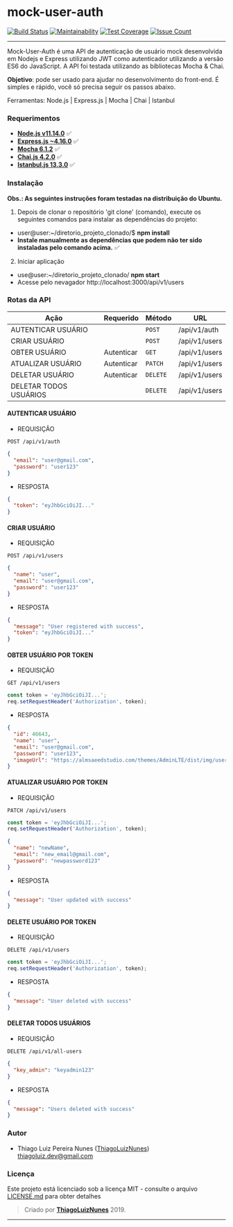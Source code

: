 # mock-user-auth

[![Build Status](https://travis-ci.org/thiagoluiznunes/mock-json-server.svg?branch=master)](https://travis-ci.org/thiagoluiznunes/mock-json-server)
[![Maintainability](https://api.codeclimate.com/v1/badges/b60e5e0c37609f6b21c0/maintainability)](https://codeclimate.com/github/thiagoluiznunes/mock-json-server/maintainability)
[![Test Coverage](https://api.codeclimate.com/v1/badges/b60e5e0c37609f6b21c0/test_coverage)](https://codeclimate.com/github/thiagoluiznunes/mock-json-server/test_coverage)
[![Issue Count](https://codeclimate.com/github/thiagoluiznunes/mock-json-server/badges/issue_count.svg)](https://codeclimate.com/github/thiagoluiznunes/mock-json-server/issues)

---
Mock-User-Auth é uma API de autenticação de usuário mock desenvolvida em Nodejs e Express utilizando JWT como autenticador utilizando a versão ES6 do JavaScript. A API foi testada utilizando as bibliotecas Mocha & Chai.

**Objetivo**: pode ser usado para ajudar no desenvolvimento do front-end. É simples e rápido, você só precisa seguir os passos abaixo.


Ferramentas: Node.js | Express.js | Mocha | Chai | Istanbul

### Requerimentos ###

* **[Node.js v11.14.0](http://nodejs.org/en/)** :white_check_mark:
* **[Express.js ~4.16.0](http://expressjs.com/)** :white_check_mark:
* **[Mocha 6.1.2](https://mochajs.org/)** :white_check_mark:
* **[Chai.js 4.2.0](https://www.chaijs.com/)** :white_check_mark:
* **[Istanbul.js 13.3.0](https://istanbul.js.org/)** :white_check_mark:

### Instalação ###

**Obs.: As seguintes instruções foram testadas na distribuição do Ubuntu.**

1. Depois de clonar o repositório 'git clone' (comando), execute os seguintes comandos para instalar as dependências do projeto:
  - user@user:~/diretorio_projeto_clonado/$ **npm install**
  - **Instale manualmente as dependências que podem não ter sido instaladas pelo comando acima.** :white_check_mark:

2. Iniciar aplicação
  - use@user:~/diretorio_projeto_clonado/ **npm start**
  - Acesse pelo nevagador http://localhost:3000/api/v1/users

### Rotas da API ###
|   Ação                   | Requerido  |  Método  | URL
|   -----------------------|------------|----------|--------------
|   AUTENTICAR USUÁRIO     |            | `POST`   | /api/v1/auth
|   CRIAR USUÁRIO          |            | `POST`   | /api/v1/users
|   OBTER USUÁRIO          | Autenticar | `GET`    | /api/v1/users
|   ATUALIZAR USUÁRIO      | Autenticar | `PATCH`  | /api/v1/users
|   DELETAR USUÁRIO        | Autenticar | `DELETE` | /api/v1/users
|   DELETAR TODOS USUÁRIOS |            | `DELETE` | /api/v1/users

#### AUTENTICAR USUÁRIO ####
* REQUISIÇÃO
```
POST /api/v1/auth
```
```json
{
  "email": "user@gmail.com",
  "password": "user123"
}
```
* RESPOSTA
```json
{
  "token": "eyJhbGciOiJI..."
}
```

#### CRIAR USUÁRIO ####
* REQUISIÇÃO
```
POST /api/v1/users
```
```json
{
  "name": "user",
  "email": "user@gmail.com",
  "password": "user123"
}
```
* RESPOSTA
```json
{
  "message": "User registered with success",
  "token": "eyJhbGciOiJI..."
}
```

#### OBTER USUÁRIO POR TOKEN ####
* REQUISIÇÃO
```
GET /api/v1/users
```
```javascript
const token = 'eyJhbGciOiJI...';
req.setRequestHeader('Authorization', token);
```
* RESPOSTA
```json
{
  "id": 46643,
  "name": "user",
  "email": "user@gmail.com",
  "password": "user123",
  "imageUrl": "https://almsaeedstudio.com/themes/AdminLTE/dist/img/user2-160x160.jpg"
}
```

#### ATUALIZAR USUÁRIO POR TOKEN ####
* REQUISIÇÃO
```
PATCH /api/v1/users
```
```javascript
const token = 'eyJhbGciOiJI...';
req.setRequestHeader('Authorization', token);
```
```json
{
  "name": "newName",
  "email": "new_email@gmail.com",
  "password": "newpassword123"
}
```
* RESPOSTA
```json
{
  "message": "User updated with success"
}
```

#### DELETE USUÁRIO POR TOKEN ####
* REQUISIÇÃO
```
DELETE /api/v1/users
```
```javascript
const token = 'eyJhbGciOiJI...';
req.setRequestHeader('Authorization', token);
```
* RESPOSTA
```json
{
  "message": "User deleted with success"
}
```

#### DELETAR TODOS USUÁRIOS ####
* REQUISIÇÃO
```
DELETE /api/v1/all-users
```
```json
{
  "key_admin": "keyadmin123"
}
```
* RESPOSTA
```json
{
  "message": "Users deleted with success"
}
```

### Autor

* Thiago Luiz Pereira Nunes ([ThiagoLuizNunes](https://github.com/ThiagoLuizNunes)) thiagoluiz.dev@gmail.com

### Licença

Este projeto está licenciado sob a licença MIT - consulte o arquivo [LICENSE.md](LICENSE.md) para obter detalhes

>Criado por **[ThiagoLuizNunes](https://www.linkedin.com/in/thiago-luiz-507483112/)** 2019.

---
